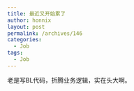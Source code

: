 ```yaml
---
title: 最近又开始累了
author: honnix
layout: post
permalink: /archives/146
categories:
  - Job
tags:
  - Job
---
```

老是写BL代码，折腾业务逻辑，实在头大啊。